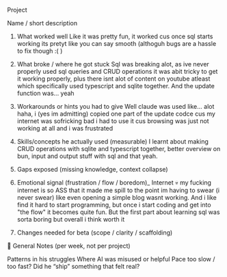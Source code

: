 Project

Name / short description
1. What worked well
    Like it was pretty fun, it worked cus once sql starts working its pretyt like you can say smooth (althoguh bugs are a hassle to fix though :( )

2. What broke / where he got stuck
    Sql was breaking alot, as ive never properly used sql queries and CRUD operations it was abit tricky to get it working properly, plus there isnt alot of content on youtube atleast which specifically used typescript and sqlite together. And the update function was... yeah

3. Workarounds or hints you had to give
    Well claude was used like... alot haha, i (yes im admitting) copied one part of the update codce cus my internet was sofricking bad i had to use it cus browsing was just not working at all and i was frustrated

4. Skills/concepts he actually used (measurable)
    I learnt about making CRUD operations with sqlite and typescript together, better overview on bun, input and output stuff with sql and that yeah.

5. Gaps exposed (missing knowledge, context collapse)
    

6. Emotional signal (frustration / flow / boredom)_
    Internet 💀 my fucking internet is so ASS that it made me spill to the point im having to swear (i never swear) like even opening a simple blog wasnt working. And i like find it hard to start programming, but once i start coding and get into "the flow" it becomes quite fun. But the first part about learning sql was sorta boring but overall i think worth it

7. Changes needed for beta (scope / clarity / scaffolding)
    




🔄 General Notes (per week, not per project)

Patterns in his struggles
Where AI was misused or helpful
Pace too slow / too fast?
Did he “ship” something that felt real?